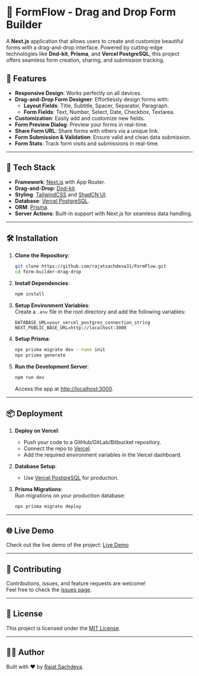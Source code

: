 # 📝 FormFlow - Drag and Drop Form Builder  

A **Next.js** application that allows users to create and customize beautiful forms with a drag-and-drop interface. Powered by cutting-edge technologies like **Dnd-kit**, **Prisma**, and **Vercel PostgreSQL**, this project offers seamless form creation, sharing, and submission tracking.  

## 🌟 Features  

- **Responsive Design**: Works perfectly on all devices.  
- **Drag-and-Drop Form Designer**: Effortlessly design forms with:  
  - **Layout Fields**: Title, Subtitle, Spacer, Separator, Paragraph.  
  - **Form Fields**: Text, Number, Select, Date, Checkbox, Textarea.  
- **Customization**: Easily add and customize new fields.  
- **Form Preview Dialog**: Preview your forms in real-time.  
- **Share Form URL**: Share forms with others via a unique link.  
- **Form Submission & Validation**: Ensure valid and clean data submission.  
- **Form Stats**: Track form visits and submissions in real-time.  

---

## 🚀 Tech Stack  

- **Framework**: [Next.js](https://nextjs.org/) with App Router.  
- **Drag-and-Drop**: [Dnd-kit](https://dndkit.com/).  
- **Styling**: [TailwindCSS](https://tailwindcss.com/) and [ShadCN UI](https://shadcn.dev/).  
- **Database**: [Vercel PostgreSQL](https://vercel.com/docs/storage/vercel-postgres).  
- **ORM**: [Prisma](https://www.prisma.io/).  
- **Server Actions**: Built-in support with Next.js for seamless data handling.  

---

## 🛠️ Installation  

1. **Clone the Repository**:  
   ```bash  
   git clone https://github.com/rajatsachdeva31/FormFlow.git  
   cd form-builder-drag-drop  
   ```  

2. **Install Dependencies**:  
   ```bash  
   npm install  
   ```  

3. **Setup Environment Variables**:  
   Create a `.env` file in the root directory and add the following variables:  
   ```env  
   DATABASE_URL=your_vercel_postgres_connection_string  
   NEXT_PUBLIC_BASE_URL=http://localhost:3000  
   ```  

4. **Setup Prisma**:  
   ```bash  
   npx prisma migrate dev --name init  
   npx prisma generate  
   ```  

5. **Run the Development Server**:  
   ```bash  
   npm run dev  
   ```  
   Access the app at [http://localhost:3000](http://localhost:3000).  

---

## 📦 Deployment  

1. **Deploy on Vercel**:  
   - Push your code to a GitHub/GitLab/Bitbucket repository.  
   - Connect the repo to [Vercel](https://vercel.com/).  
   - Add the required environment variables in the Vercel dashboard.  

2. **Database Setup**:  
   - Use [Vercel PostgreSQL](https://vercel.com/docs/storage/vercel-postgres) for production.  

3. **Prisma Migrations**:  
   Run migrations on your production database:  
   ```bash  
   npx prisma migrate deploy  
   ```  

---

## 🌐 Live Demo  

Check out the live demo of the project: [Live Demo](https://tryformflow.vercel.app/) 

---

## 🤝 Contributing  

Contributions, issues, and feature requests are welcome!  
Feel free to check the [issues page](https://github.com/rajatsachdeva31/FormFlow/issues).  

---

## 📜 License  

This project is licensed under the [MIT License](LICENSE).  

---

## 👩‍💻 Author  

Built with ❤️ by [Rajat Sachdeva](https://github.com/rajatsachdeva31).  
